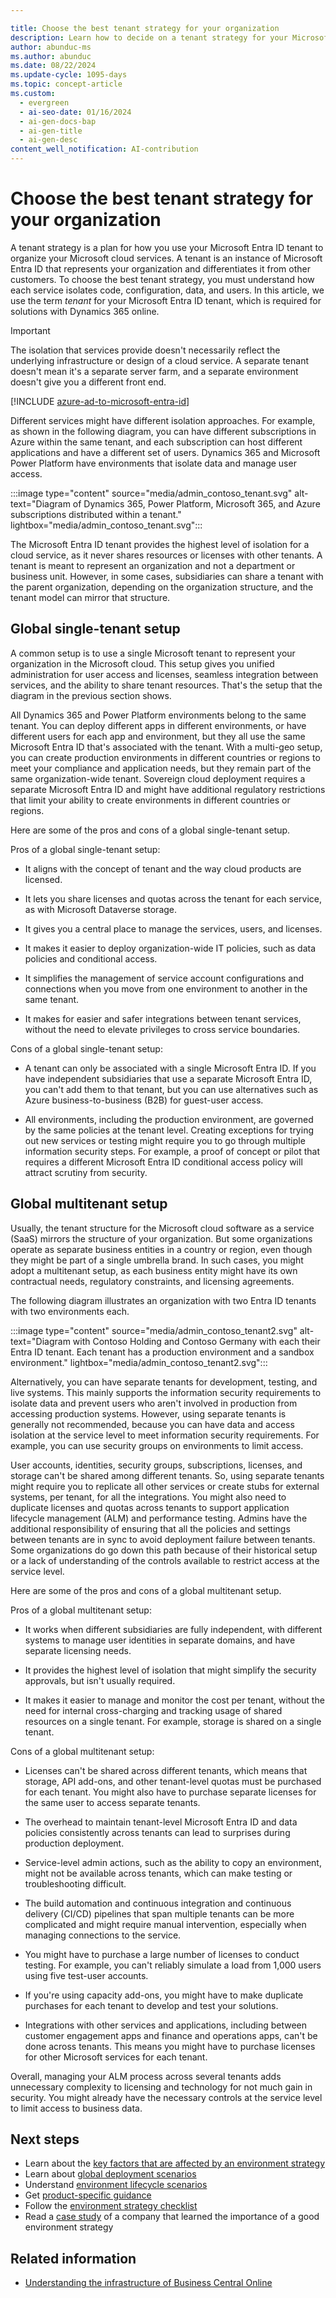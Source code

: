 ```yaml
---

title: Choose the best tenant strategy for your organization
description: Learn how to decide on a tenant strategy for your Microsoft cloud services based on data isolation, application management, and other factors.
author: abunduc-ms
ms.author: abunduc
ms.date: 08/22/2024
ms.update-cycle: 1095-days
ms.topic: concept-article
ms.custom:
  - evergreen
  - ai-seo-date: 01/16/2024
  - ai-gen-docs-bap
  - ai-gen-title
  - ai-gen-desc
content_well_notification: AI-contribution
---
```


# Choose the best tenant strategy for your organization

A tenant strategy is a plan for how you use your Microsoft Entra ID tenant to organize your Microsoft cloud services. A tenant is an instance of Microsoft Entra ID that represents your organization and differentiates it from other customers. To choose the best tenant strategy, you must understand how each service isolates code, configuration, data, and users. In this article, we use the term *tenant* for your Microsoft Entra ID tenant, which is required for solutions with Dynamics 365 online.

> [!IMPORTANT]
> The isolation that services provide doesn't necessarily reflect the underlying infrastructure or design of a cloud service. A separate tenant doesn't mean it's a separate server farm, and a separate environment doesn't give you a different front end.

[!INCLUDE [azure-ad-to-microsoft-entra-id](~/../shared-content/shared/azure-ad-to-microsoft-entra-id.md)]

Different services might have different isolation approaches. For example, as shown in the following diagram, you can have different subscriptions in Azure within the same tenant, and each subscription can host different applications and have a different set of users. Dynamics 365 and Microsoft Power Platform have environments that isolate data and manage user access.

:::image type="content" source="media/admin_contoso_tenant.svg" alt-text="Diagram of Dynamics 365, Power Platform, Microsoft 365, and Azure subscriptions distributed within a tenant." lightbox="media/admin_contoso_tenant.svg":::

The Microsoft Entra ID tenant provides the highest level of isolation for a cloud service, as it never shares resources or licenses with other tenants. A tenant is meant to represent an organization and not a department or business unit. However, in some cases, subsidiaries can share a tenant with the parent organization, depending on the organization structure, and the tenant model can mirror that structure.

## Global single-tenant setup

A common setup is to use a single Microsoft tenant to represent your organization in the Microsoft cloud. This setup gives you unified administration for user access and licenses, seamless integration between services, and the ability to share tenant resources. That's the setup that the diagram in the previous section shows.

All Dynamics 365 and Power Platform environments belong to the same tenant. You can deploy different apps in different environments, or have different users for each app and environment, but they all use the same Microsoft Entra ID that's associated with the tenant. With a multi-geo setup, you can create production environments in different countries or regions to meet your compliance and application needs, but they remain part of the same organization-wide tenant. Sovereign cloud deployment requires a separate Microsoft Entra ID and might have additional regulatory restrictions that limit your ability to create environments in different countries or regions.

Here are some of the pros and cons of a global single-tenant setup.

Pros of a global single-tenant setup:

- It aligns with the concept of tenant and the way cloud products are licensed.

- It lets you share licenses and quotas across the tenant for each service, as with Microsoft Dataverse storage.

- It gives you a central place to manage the services, users, and licenses.

- It makes it easier to deploy organization-wide IT policies, such as data policies and conditional access.

- It simplifies the management of service account configurations and connections when you move from one environment to another in the same tenant.

- It makes for easier and safer integrations between tenant services, without the need to elevate privileges to cross service boundaries.

Cons of a global single-tenant setup:

- A tenant can only be associated with a single Microsoft Entra ID. If you have independent subsidiaries that use a separate Microsoft Entra ID, you can't add them to that tenant, but you can use alternatives such as Azure business-to-business (B2B) for guest-user access.

- All environments, including the production environment, are governed by the same policies at the tenant level. Creating exceptions for trying out new services or testing might require you to go through multiple information security steps. For example, a proof of concept or pilot that requires a different Microsoft Entra ID conditional access policy will attract scrutiny from security.

## Global multitenant setup

Usually, the tenant structure for the Microsoft cloud software as a service (SaaS) mirrors the structure of your organization. But some organizations operate as separate business entities in a country or region, even though they might be part of a single umbrella brand. In such cases, you might adopt a multitenant setup, as each business entity might have its own contractual needs, regulatory constraints, and licensing agreements.

The following diagram illustrates an organization with two Entra ID tenants with two environments each.

:::image type="content" source="media/admin_contoso_tenant2.svg" alt-text="Diagram with Contoso Holding and Contoso Germany with each their Entra ID tenant. Each tenant has a production environment and a sandbox environment." lightbox="media/admin_contoso_tenant2.svg":::

Alternatively, you can have separate tenants for development, testing, and live systems. This mainly supports the information security requirements to isolate data and prevent users who aren't involved in production from accessing production systems. However, using separate tenants is generally not recommended, because you can have data and access isolation at the service level to meet information security requirements. For example, you can use security groups on environments to limit access.

User accounts, identities, security groups, subscriptions, licenses, and storage can't be shared among different tenants. So, using separate tenants might require you to replicate all other services or create stubs for external systems, per tenant, for all the integrations. You might also need to duplicate licenses and quotas across tenants to support application lifecycle management (ALM) and performance testing. Admins have the additional responsibility of ensuring that all the policies and settings between tenants are in sync to avoid deployment failure between tenants. Some organizations do go down this path because of their historical setup or a lack of understanding of the controls available to restrict access at the service level.

Here are some of the pros and cons of a global multitenant setup.

Pros of a global multitenant setup:

- It works when different subsidiaries are fully independent, with different systems to manage user identities in separate domains, and have separate licensing needs.

- It provides the highest level of isolation that might simplify the security approvals, but isn't usually required.

- It makes it easier to manage and monitor the cost per tenant, without the need for internal cross-charging and tracking usage of shared resources on a single tenant. For example, storage is shared on a single tenant.

Cons of a global multitenant setup:

- Licenses can't be shared across different tenants, which means that storage, API add-ons, and other tenant-level quotas must be purchased for each tenant. You might also have to purchase separate licenses for the same user to access separate tenants.

- The overhead to maintain tenant-level Microsoft Entra ID and data policies consistently across tenants can lead to surprises during production deployment.

- Service-level admin actions, such as the ability to copy an environment, might not be available across tenants, which can make testing or troubleshooting difficult.

- The build automation and continuous integration and continuous delivery (CI/CD) pipelines that span multiple tenants can be more complicated and might require manual intervention, especially when managing connections to the service.

- You might have to purchase a large number of licenses to conduct testing. For example, you can't reliably simulate a load from 1,000 users using five test-user accounts.

- If you're using capacity add-ons, you might have to make duplicate purchases for each tenant to develop and test your solutions.

- Integrations with other services and applications, including between customer engagement apps and finance and operations apps, can't be done across tenants. This means you might have to purchase licenses for other Microsoft services for each tenant.

Overall, managing your ALM process across several tenants adds unnecessary complexity to licensing and technology for not much gain in security. You might already have the necessary controls at the service level to limit access to business data.

## Next steps

- Learn about the [key factors that are affected by an environment strategy](environment-strategy-key-factors-affected.md)
- Learn about [global deployment scenarios](environment-strategy-global-deployment-scenarios.md)
- Understand [environment lifecycle scenarios](environment-strategy-lifecycle-scenarios.md)
- Get [product-specific guidance](environment-strategy-guidance-product.md)
- Follow the [environment strategy checklist](environment-strategy-checklist.md)
- Read a [case study](environment-strategy-case-study.md) of a company that learned the importance of a good environment strategy  

## Related information

- [Understanding the infrastructure of Business Central Online](/dynamics365/business-central/dev-itpro/administration/tenant-environment-topology)  
